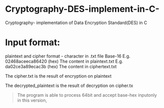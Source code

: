 # Cryptography-DES-implement-in-C-
Cryptography- implementation of Data Encryption Standard(DES) in C

# Input format:
plaintext and cipher format - character in .txt file Base-16
E.g. 02468aceeca86420 (hex)  The content in plaintext.txt 
E.g. da02ce3a89ecac3b (hex)  The content in ciphertext.txt

The cipher.txt is the result of encryption on plaintext

The decrypted_plaintext is the result of decryption on cipher.tx

> The program is able to process 64bit and accept base-hex inputonly in this version, 
